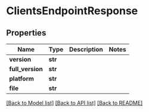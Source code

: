 # ClientsEndpointResponse

## Properties

Name | Type | Description | Notes
------------ | ------------- | ------------- | -------------
**version** | **str** |  | 
**full_version** | **str** |  | 
**platform** | **str** |  | 
**file** | **str** |  | 

[[Back to Model list]](../#documentation-for-models) [[Back to API list]](../#documentation-for-api-endpoints) [[Back to README]](../)


